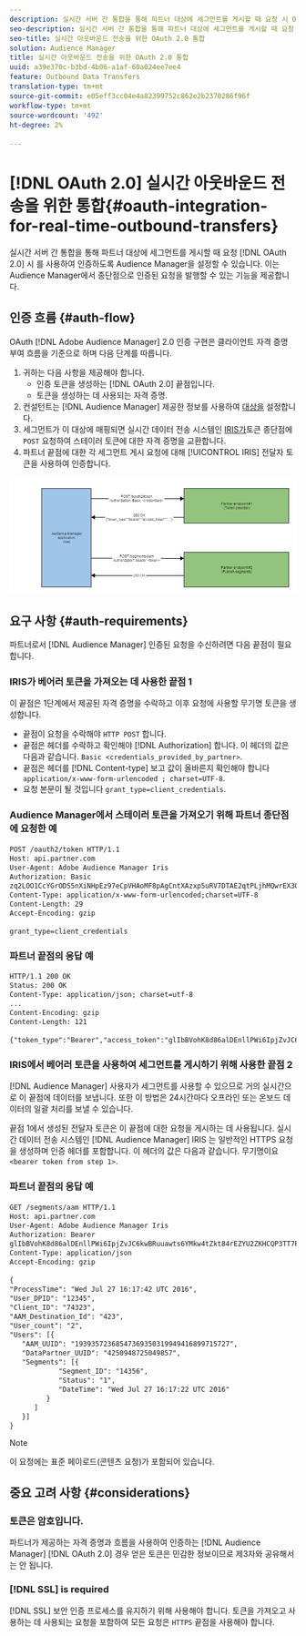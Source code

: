 ```yaml
---
description: 실시간 서버 간 통합을 통해 파트너 대상에 세그먼트를 게시할 때 요청 시 OAuth 2.0을 사용하여 인증하도록 Audience Manager을 설정할 수 있습니다. 이는 Audience Manager에서 종단점으로 인증된 요청을 발행할 수 있는 기능을 제공합니다.
seo-description: 실시간 서버 간 통합을 통해 파트너 대상에 세그먼트를 게시할 때 요청 시 OAuth 2.0을 사용하여 인증하도록 Audience Manager을 설정할 수 있습니다. 이는 Audience Manager에서 종단점으로 인증된 요청을 발행할 수 있는 기능을 제공합니다.
seo-title: 실시간 아웃바운드 전송을 위한 OAuth 2.0 통합
solution: Audience Manager
title: 실시간 아웃바운드 전송을 위한 OAuth 2.0 통합
uuid: a39e370c-b3bd-4b06-a1af-60a024ee7ee4
feature: Outbound Data Transfers
translation-type: tm+mt
source-git-commit: e05eff3cc04e4a82399752c862e2b2370286f96f
workflow-type: tm+mt
source-wordcount: '492'
ht-degree: 2%

---
```



# [!DNL OAuth 2.0] 실시간 아웃바운드 전송을 위한 통합{#oauth-integration-for-real-time-outbound-transfers}

실시간 서버 간 통합을 통해 파트너 대상에 세그먼트를 게시할 때 요청 [!DNL OAuth 2.0] 시 를 사용하여 인증하도록 Audience Manager을 설정할 수 있습니다. 이는 Audience Manager에서 종단점으로 인증된 요청을 발행할 수 있는 기능을 제공합니다.

## 인증 흐름 {#auth-flow}

OAuth [!DNL Adobe Audience Manager] 2.0 [](https://tools.ietf.org/html/rfc6749#section-4.4) 인증 구현은 클라이언트 자격 증명 부여 흐름을 기준으로 하며 다음 단계를 따릅니다.

1. 귀하는 다음 사항을 제공해야 합니다.
   * 인증 토큰을 생성하는 [!DNL OAuth 2.0] 끝점입니다.
   * 토큰을 생성하는 데 사용되는 자격 증명.
1. 컨설턴트는 [!DNL Audience Manager] 제공한 정보를 사용하여 [대상을](../../../features/destinations/destinations.md) 설정합니다.
1. 세그먼트가 이 대상에 매핑되면 실시간 데이터 전송 시스템인 [IRIS가](../../../reference/system-components/components-data-action.md#iris)토큰 종단점에 `POST` 요청하여 스테이러 토큰에 대한 자격 증명을 교환합니다.
1. 파트너 끝점에 대한 각 세그먼트 게시 요청에 대해 [!UICONTROL IRIS] 전달자 토큰을 사용하여 인증합니다.

![](assets/oauth2-iris.png)

## 요구 사항 {#auth-requirements}

파트너로서 [!DNL Audience Manager] 인증된 요청을 수신하려면 다음 끝점이 필요합니다.

### IRIS가 베어러 토큰을 가져오는 데 사용한 끝점 1

이 끝점은 1단계에서 제공된 자격 증명을 수락하고 이후 요청에 사용할 무기명 토큰을 생성합니다.

* 끝점이 요청을 수락해야 `HTTP POST` 합니다.
* 끝점은 헤더를 수락하고 확인해야 [!DNL Authorization] 합니다. 이 헤더의 값은 다음과 같습니다. `Basic <credentials_provided_by_partner>`.
* 끝점은 헤더를 [!DNL Content-type] 보고 값이 올바른지 확인해야 합니다 `application/x-www-form-urlencoded ; charset=UTF-8`.
* 요청 본문이 될 것입니다 `grant_type=client_credentials`.

### Audience Manager에서 스테이러 토큰을 가져오기 위해 파트너 종단점에 요청한 예

```
POST /oauth2/token HTTP/1.1
Host: api.partner.com
User-Agent: Adobe Audience Manager Iris
Authorization: Basic zq2LOO1CcYGrODS5nXiNHpEz97eCpVHAoMF8pAgCntXAzxp5uRV7DTAE2qtPLjhMQwrEX3O6MHV4S
Content-Type: application/x-www-form-urlencoded;charset=UTF-8
Content-Length: 29
Accept-Encoding: gzip
  
grant_type=client_credentials
```

### 파트너 끝점의 응답 예

```
HTTP/1.1 200 OK
Status: 200 OK
Content-Type: application/json; charset=utf-8
...
Content-Encoding: gzip
Content-Length: 121
  
{"token_type":"Bearer","access_token":"glIbBVohK8d86alDEnllPWi6IpjZvJC6kwBRuuawts6YMkw4tZkt84rEZYU2ZKHCQP3TT7PnzCQPI0yY"}
```

### IRIS에서 베어러 토큰을 사용하여 세그먼트를 게시하기 위해 사용한 끝점 2

[!DNL Audience Manager] 사용자가 세그먼트를 사용할 수 있으므로 거의 실시간으로 이 끝점에 데이터를 보냅니다. 또한 이 방법은 24시간마다 오프라인 또는 온보드 데이터의 일괄 처리를 보낼 수 있습니다.

끝점 1에서 생성된 전달자 토큰은 이 끝점에 대한 요청을 게시하는 데 사용됩니다. 실시간 데이터 전송 시스템인 [!DNL Audience Manager] IRIS [](../../../reference/system-components/components-data-action.md#iris)는 일반적인 HTTPS 요청을 생성하며 인증 헤더를 포함합니다. 이 헤더의 값은 다음과 같습니다. 무기명이요 `<bearer token from step 1>`.

### 파트너 끝점의 응답 예

```
GET /segments/aam HTTP/1.1
Host: api.partner.com
User-Agent: Adobe Audience Manager Iris
Authorization: Bearer glIbBVohK8d86alDEnllPWi6IpjZvJC6kwBRuuawts6YMkw4tZkt84rEZYU2ZKHCQP3TT7PnzCQPI0yY
Content-Type: application/json
Accept-Encoding: gzip
   
{
"ProcessTime": "Wed Jul 27 16:17:42 UTC 2016",
"User_DPID": "12345",
"Client_ID": "74323",
"AAM_Destination_Id": "423",
"User_count": "2",
"Users": [{
   "AAM_UUID": "19393572368547369350319949416899715727",
   "DataPartner_UUID": "4250948725049857",
   "Segments": [{
            "Segment_ID": "14356",
            "Status": "1",
            "DateTime": "Wed Jul 27 16:17:22 UTC 2016"
         }
      ]
   }]
}
```

>[!NOTE]
>
>이 요청에는 표준 페이로드(콘텐츠 요청)가 포함되어 있습니다.

## 중요 고려 사항 {#considerations}

### 토큰은 암호입니다.

파트너가 제공하는 자격 증명과 흐름을 사용하여 인증하는 [!DNL Audience Manager] [!DNL OAuth 2.0] 경우 얻은 토큰은 민감한 정보이므로 제3자와 공유해서는 안 됩니다.

### [!DNL SSL] is required

[!DNL SSL] 보안 인증 프로세스를 유지하기 위해 사용해야 합니다. 토큰을 가져오고 사용하는 데 사용되는 요청을 포함하여 모든 요청은 `HTTPS` 끝점을 사용해야 합니다.